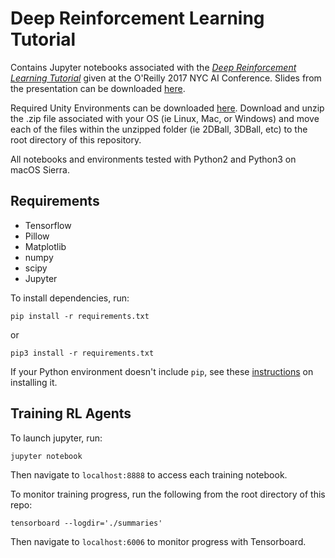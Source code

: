 # Deep Reinforcement Learning Tutorial

Contains Jupyter notebooks associated with the [*Deep Reinforcement Learning Tutorial*](https://conferences.oreilly.com/artificial-intelligence/ai-ny/public/schedule/detail/59390) given at the O'Reilly 2017 NYC AI Conference. Slides from the presentation can be downloaded [here](https://drive.google.com/open?id=0BxZSPcA0DrkfNG9aSjYxM1RMVzQ).

Required Unity Environments can be downloaded [here](https://drive.google.com/drive/folders/0BxZSPcA0DrkfQ2pPWkRFQkNiTnc?usp=sharing). Download and unzip the .zip file associated with your OS (ie Linux, Mac, or Windows) and move each of the files within the unzipped folder (ie 2DBall, 3DBall, etc) to the root directory of this repository.

All notebooks and environments tested with Python2 and Python3 on macOS Sierra.

## Requirements
* Tensorflow
* Pillow
* Matplotlib
* numpy
* scipy
* Jupyter

To install dependencies, run:

`pip install -r requirements.txt`

or 

`pip3 install -r requirements.txt`

If your Python environment doesn't include `pip`, see these [instructions](https://packaging.python.org/guides/installing-using-linux-tools/#installing-pip-setuptools-wheel-with-linux-package-managers) on installing it.

## Training RL Agents

To launch jupyter, run:

`jupyter notebook` 

Then navigate to `localhost:8888` to access each training notebook.

To monitor training progress, run the following from the root directory of this repo:

`tensorboard --logdir='./summaries'`

Then navigate to `localhost:6006` to monitor progress with Tensorboard.

